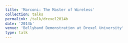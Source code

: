 ```yaml
---
title: 'Marconi: The Master of Wireless'
collection: talks
permalink: /talk/drexel2014b
date: '2014b'
venue: 'Bellyband Demonstration at Drexel University'
type: talk
---
```


